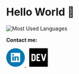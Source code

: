 # Hello World 👋
![Most Used Languages](https://github-readme-stats.vercel.app/api/top-langs/?username=g-101&theme=transparent&hide=html,css,mustache,procfile,blade&border=false&include_all_commits=false&count_private=false&layout=compact)

**Contact me:**
<section>
  <a href='https://www.linkedin.com/in/genesislima101/' title='linkedin profile' style="margin-right: 8px">
    <img src='./linkedin-logo.png' alt='linkedin logo' height=50  />
  </a>
  <a href='https://dev.to/g101' title='DEV blog' style="margin-right: 8px">
    <img src='./dev-logo.png' alt='DEV logo' height=50 />
  </a>
</section>
